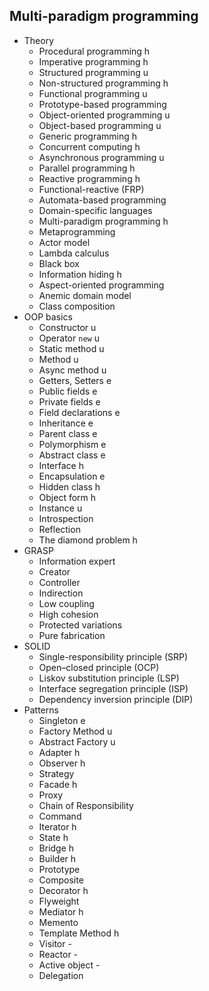 ## Multi-paradigm programming

- Theory
  - Procedural programming            h
  - Imperative programming            h
  - Structured programming            u
  - Non-structured programming        h
  - Functional programming            u
  - Prototype-based programming       
  - Object-oriented programming       u
  - Object-based programming          u
  - Generic programming               h
  - Concurrent computing              h
  - Asynchronous programming          u
  - Parallel programming              h
  - Reactive programming              h
  - Functional-reactive (FRP)         
  - Automata-based programming        
  - Domain-specific languages         
  - Multi-paradigm programming        h
  - Metaprogramming                   
  - Actor model                       
  - Lambda calculus                   
  - Black box                         
  - Information hiding                h
  - Aspect-oriented programming       
  - Anemic domain model               
  - Class composition                 
- OOP basics
  - Constructor                       u
  - Operator `new`                    u
  - Static method                     u
  - Method                            u
  - Async method                      u
  - Getters, Setters                  e
  - Public fields                     e
  - Private fields                    e
  - Field declarations                e
  - Inheritance                       e
  - Parent class                      e
  - Polymorphism                      e
  - Abstract class                    e
  - Interface                         h
  - Encapsulation                     e
  - Hidden class                      h
  - Object form                       h
  - Instance                          u
  - Introspection                     
  - Reflection                        
  - The diamond problem               h
- GRASP
  - Information expert                
  - Creator                           
  - Controller                        
  - Indirection                       
  - Low coupling                      
  - High cohesion                     
  - Protected variations              
  - Pure fabrication                  
- SOLID
  - Single-responsibility principle (SRP)
  - Open–closed principle (OCP)
  - Liskov substitution principle (LSP)
  - Interface segregation principle (ISP)
  - Dependency inversion principle (DIP)
- Patterns
  - Singleton                        e
  - Factory Method                   u 
  - Abstract Factory                 u
  - Adapter                          h
  - Observer                         h
  - Strategy                         
  - Facade                           h
  - Proxy                            
  - Chain of Responsibility          
  - Command                          
  - Iterator                         h
  - State                            h
  - Bridge                           h
  - Builder                          h
  - Prototype                        
  - Composite                        
  - Decorator                        h
  - Flyweight                        
  - Mediator                         h
  - Memento                          
  - Template Method                  h
  - Visitor                          -
  - Reactor                          -
  - Active object                    -
  - Delegation
